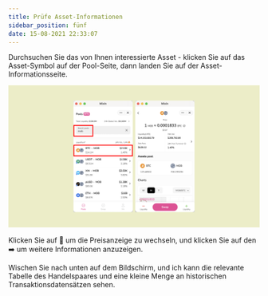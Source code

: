 ```yaml
---
title: Prüfe Asset-Informationen
sidebar_position: fünf
date: 15-08-2021 22:33:07
---
```


Durchsuchen Sie das von Ihnen interessierte Asset - klicken Sie auf das Asset-Symbol auf der Pool-Seite, dann landen Sie auf der Asset-Informationsseite.

![](../assets/asset-info.png)

Klicken Sie auf <unk> 🔄 um die Preisanzeige zu wechseln, und klicken Sie auf den <unk> ➡️ um weitere Informationen anzuzeigen.

Wischen Sie nach unten auf dem Bildschirm, und ich kann die relevante Tabelle des Handelspaares und eine kleine Menge an historischen Transaktionsdatensätzen sehen.